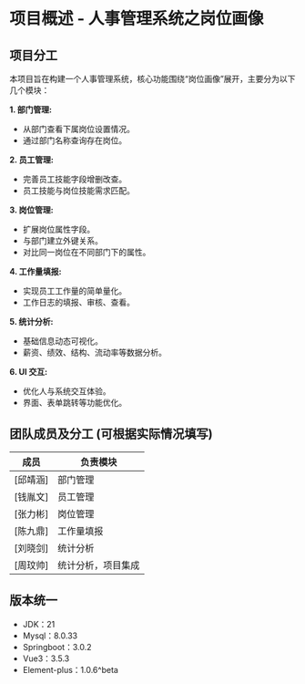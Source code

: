 # 项目概述 - 人事管理系统之岗位画像

## 项目分工

本项目旨在构建一个人事管理系统，核心功能围绕“岗位画像”展开，主要分为以下几个模块：

**1. 部门管理:**

* 从部门查看下属岗位设置情况。
* 通过部门名称查询存在岗位。

**2. 员工管理:**

* 完善员工技能字段增删改查。
* 员工技能与岗位技能需求匹配。

**3. 岗位管理:**

* 扩展岗位属性字段。
* 与部门建立外键关系。
* 对比同一岗位在不同部门下的属性。

**4. 工作量填报:**

* 实现员工工作量的简单量化。
* 工作日志的填报、审核、查看。

**5. 统计分析:**

* 基础信息动态可视化。
* 薪资、绩效、结构、流动率等数据分析。

**6. UI 交互:**

* 优化人与系统交互体验。
* 界面、表单跳转等功能优化。



## 团队成员及分工 (可根据实际情况填写)

| 成员 | 负责模块 |
|---|---|
|  [邱靖涵]  |  部门管理 |
|  [钱胤文]  |  员工管理  |
|  [张力彬]  |  岗位管理 |
|  [陈九鼎]  |  工作量填报 |
|  [刘晓剑]  |  统计分析 |
|  [周玟帅]  |  统计分析，项目集成 |


## 版本统一

- JDK：21
- Mysql：8.0.33
- Springboot：3.0.2
- Vue3：3.5.3
- Element-plus：1.0.6^beta
